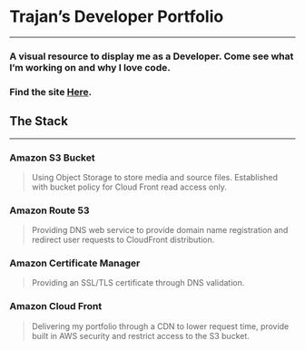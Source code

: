 # Trajan’s Developer Portfolio
- - -
### A visual resource to display me as a Developer. Come see what I’m working on and why I love code. 
### Find the site [Here](https://trajan-portfolio.com).
## The Stack
- - -
### Amazon S3 Bucket
> Using Object Storage to store media and source files. Established with bucket policy for Cloud Front read access only.
> 
### Amazon Route 53
> Providing DNS web service to provide domain name registration and redirect user requests to CloudFront distribution. 
### Amazon Certificate Manager
> Providing an SSL/TLS certificate through DNS validation.
### Amazon Cloud Front 
> Delivering my portfolio through a CDN to lower request time, provide built in AWS security and restrict access to the S3 bucket. 
